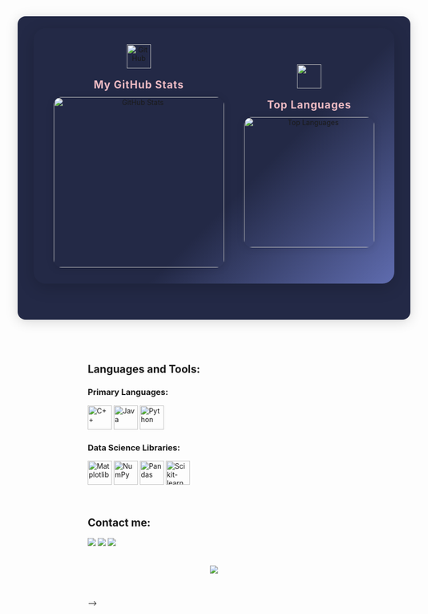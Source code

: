 <div align="center" style="display: flex; flex-direction: column; align-items: center; gap: 24px; margin-bottom: 40px;">
  <div style="background: #232946; border-radius: 16px; box-shadow: 0 4px 24px rgba(0,0,0,0.15); padding: 24px 32px; display: flex; flex-direction: row; gap: 32px; align-items: center;">
<div align="center" style="margin-bottom: 48px;">
  <div style="background: linear-gradient(135deg, #232946 60%, #5f6caf 100%); border-radius: 24px; box-shadow: 0 8px 32px rgba(0,0,0,0.18); padding: 32px 40px; display: inline-flex; flex-direction: row; gap: 40px; align-items: center;">
    <div style="display: flex; flex-direction: column; align-items: center; gap: 12px;">
      <img src="https://cdn.jsdelivr.net/gh/devicons/devicon/icons/github/github-original.svg" width="48" alt="GitHub" style="margin-bottom: 8px;" />
      <span style="font-size: 1.3rem; font-weight: bold; color: #eebbc3; letter-spacing: 1px;">My GitHub Stats</span>
      <img width="340" src="https://github-readme-stats.vercel.app/api?username=ForgetK05&theme=aura_dark&show_icons=true" alt="GitHub Stats" style="border-radius: 16px; box-shadow: 0 2px 16px rgba(0,0,0,0.12);" />
    </div>
    <div style="display: flex; flex-direction: column; align-items: center; gap: 12px;">
      <img src="https://i.pinimg.com/736x/a8/0f/29/a80f29cca56f3961b0fb0280724fc3bb.jpg" width="48"  style="margin-bottom: 8px;" />
      <span style="font-size: 1.3rem; font-weight: bold; color: #eebbc3; letter-spacing: 1px;">Top Languages</span>
      <img width="260" src="https://github-readme-stats.vercel.app/api/top-langs/?username=ForgetK05&layout=compact&theme=aura_dark" alt="Top Languages" style="border-radius: 16px; box-shadow: 0 2px 16px rgba(0,0,0,0.12);" />
    </div>
  </div>
</div>
  </div>
</div>

<br>

## Languages and Tools:

### Primary Languages:

<img height="48px" width="48px" alt="C++" src="https://skillicons.dev/icons?i=cpp"/> <img height="48px" width="48px" alt="Java" src="https://skillicons.dev/icons?i=java"/> <img height="48px" width="48px" alt="Python" src="https://skillicons.dev/icons?i=py"/>

### Data Science Libraries:

<img height="48px" width="48px" alt="Matplotlib" src="https://logotic.me/system/assets/uploads/vector-files/matplotlib-icon-1669123416-logotic-brand.svg"/> <img height="48px" width="48px" alt="NumPy" src="https://icon.icepanel.io/Technology/svg/NumPy.svg"/> <img height="48px" width="48px" alt="Pandas" src="https://icon.icepanel.io/Technology/png-shadow-512/Pandas.png"/> <img height="48px" width="48px" alt="Scikit-learn" src="https://skillicons.dev/icons?i=sklearn"/>

<br>

## Contact me:

<div>
  <a href="https://www.facebook.com/ken030375" target="_blank"><img loading="lazy" src="https://img.shields.io/badge/-Facebook-%231877F2?style=for-the-badge&logo=facebook&logoColor=white" target="_blank"></a>
  <a href="https://www.linkedin.com/in/kien-dotrung-526601327" target="_blank"><img loading="lazy" src="https://img.shields.io/badge/-LinkedIn-%230077B5?style=for-the-badge&logo=linkedin&logoColor=white" target="_blank"></a>
  <a href="mailto:kiendt18102005@gmail.com" target="_blank"><img loading="lazy" src="https://img.shields.io/badge/-Email-%23D14836?style=for-the-badge&logo=gmail&logoColor=white" target="_blank"></a>
</div>

<br>

<h4 align="center">
  <img src="https://i.pximg.net/img-original/img/2025/07/23/15/09/57/133021885_p0.jpg"/>
</h4>

<br>

<!-- ## 🌐 Socials:



[![Facebook](https://img.shields.io/badge/Facebook-%231877F2.svg?logo=Facebook&logoColor=white)](https://facebook.com/https://www.facebook.com/ken030375) [![LinkedIn](https://img.shields.io/badge/LinkedIn-%230077B5.svg?logo=linkedin&logoColor=white)](https://linkedin.com/in/www.linkedin.com/in/kien-dotrung-526601327) [![email](https://img.shields.io/badge/Email-D14836?logo=gmail&logoColor=white)](mailto:kiendt18102005@gmail.com) 







# 💻 Tech Stack:



![C++](https://img.shields.io/badge/c++-%2300599C.svg?style=for-the-badge&logo=c%2B%2B&logoColor=white) ![Java](https://img.shields.io/badge/java-%23ED8B00.svg?style=for-the-badge&logo=openjdk&logoColor=white) ![Python](https://img.shields.io/badge/python-3670A0?style=for-the-badge&logo=python&logoColor=ffdd54) ![Matplotlib](https://img.shields.io/badge/Matplotlib-%23ffffff.svg?style=for-the-badge&logo=Matplotlib&logoColor=black) ![NumPy](https://img.shields.io/badge/numpy-%23013243.svg?style=for-the-badge&logo=numpy&logoColor=white) ![Pandas](https://img.shields.io/badge/pandas-%23150458.svg?style=for-the-badge&logo=pandas&logoColor=white) ![scikit-learn](https://img.shields.io/badge/scikit--learn-%23F7931E.svg?style=for-the-badge&logo=scikit-learn&logoColor=white)



# 📊 GitHub Stats:



![](https://github-readme-stats.vercel.app/api?username=ForgetK05&theme=dark&hide_border=false&include_all_commits=false&count_private=false)<br/>



![](https://nirzak-streak-stats.vercel.app/?user=ForgetK05&theme=dark&hide_border=false)<br/>



![](https://github-readme-stats.vercel.app/api/top-langs/?username=ForgetK05&theme=dark&hide_border=false&include_all_commits=false&count_private=false&layout=compact)







---



[![](https://visitcount.itsvg.in/api?id=ForgetK05&icon=0&color=0)](https://visitcount.itsvg.in)







<!-- Proudly created with GPRM ( https://gprm.itsvg.in ) -->

-->

